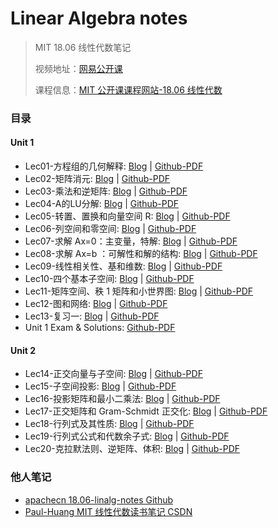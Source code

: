 # Linear Algebra notes
> MIT 18.06 线性代数笔记
>
> 视频地址：[网易公开课](http://open.163.com/special/opencourse/daishu.html)
>
> 课程信息：[MIT 公开课课程网站-18.06 线性代数](https://ocw.mit.edu/courses/mathematics/18-06sc-linear-algebra-fall-2011/index.htm)

### 目录

#### Unit 1

* Lec01-方程组的几何解释: [Blog](https://rqtn.github.io/2019/08/11/LA-Lec01/) | [Github-PDF](https://github.com/RQTN/linear-algebra-notes/blob/master/notes/Lec01-%E6%96%B9%E7%A8%8B%E7%BB%84%E7%9A%84%E5%87%A0%E4%BD%95%E8%A7%A3%E9%87%8A.pdf)
* Lec02-矩阵消元: [Blog](https://rqtn.github.io/2019/08/11/LA-Lec02/) | [Github-PDF](https://github.com/RQTN/linear-algebra-notes/blob/master/notes/Lec02-%E7%9F%A9%E9%98%B5%E6%B6%88%E5%85%83.pdf)
* Lec03-乘法和逆矩阵: [Blog](https://rqtn.github.io/2019/08/11/LA-Lec03/) | [Github-PDF](https://github.com/RQTN/linear-algebra-notes/blob/master/notes/Lec03-%E4%B9%98%E6%B3%95%E5%92%8C%E9%80%86%E7%9F%A9%E9%98%B5.pdf)
* Lec04-A的LU分解: [Blog](https://rqtn.github.io/2019/08/11/LA-Lec04/) | [Github-PDF](https://github.com/RQTN/linear-algebra-notes/blob/master/notes/Lec04-A%E7%9A%84LU%E5%88%86%E8%A7%A3.pdf)
* Lec05-转置、置换和向量空间 R: [Blog](https://rqtn.github.io/2019/08/12/LA-Lec05/) | [Github-PDF](https://github.com/RQTN/linear-algebra-notes/blob/master/notes/Lec05-%E8%BD%AC%E7%BD%AE%E3%80%81%E7%BD%AE%E6%8D%A2%E5%92%8C%E5%90%91%E9%87%8F%E7%A9%BA%E9%97%B4%20R.pdf)
* Lec06-列空间和零空间: [Blog](https://rqtn.github.io/2019/08/12/LA-Lec06/) | [Github-PDF](https://github.com/RQTN/linear-algebra-notes/blob/master/notes/Lec06-%E5%88%97%E7%A9%BA%E9%97%B4%E5%92%8C%E9%9B%B6%E7%A9%BA%E9%97%B4.pdf)
* Lec07-求解 Ax=0：主变量，特解: [Blog](https://rqtn.github.io/2019/08/12/LA-Lec07/) | [Github-PDF](https://github.com/RQTN/linear-algebra-notes/blob/master/notes/Lec07-%E6%B1%82%E8%A7%A3%20Ax%3D0%20%EF%BC%9A%E4%B8%BB%E5%8F%98%E9%87%8F%EF%BC%8C%E7%89%B9%E8%A7%A3.pdf)
* Lec08-求解 Ax=b ：可解性和解的结构: [Blog](https://rqtn.github.io/2019/08/12/LA-Lec08/) | [Github-PDF](https://github.com/RQTN/linear-algebra-notes/blob/master/notes/Lec08-%E6%B1%82%E8%A7%A3%20Ax%3Db%20%EF%BC%9A%E5%8F%AF%E8%A7%A3%E6%80%A7%E5%92%8C%E8%A7%A3%E7%9A%84%E7%BB%93%E6%9E%84.pdf)
* Lec09-线性相关性、基和维数: [Blog](https://rqtn.github.io/2019/08/12/LA-Lec09/) | [Github-PDF](https://github.com/RQTN/linear-algebra-notes/blob/master/notes/Lec09-%E7%BA%BF%E6%80%A7%E7%9B%B8%E5%85%B3%E6%80%A7%E3%80%81%E5%9F%BA%E5%92%8C%E7%BB%B4%E6%95%B0.pdf)
* Lec10-四个基本子空间: [Blog](https://rqtn.github.io/2019/08/12/LA-Lec10/) | [Github-PDF](https://github.com/RQTN/linear-algebra-notes/blob/master/notes/Lec10-%E5%9B%9B%E4%B8%AA%E5%9F%BA%E6%9C%AC%E5%AD%90%E7%A9%BA%E9%97%B4.pdf)
* Lec11-矩阵空间、秩 1 矩阵和小世界图: [Blog](https://rqtn.github.io/2019/08/12/LA-Lec11/) | [Github-PDF](https://github.com/RQTN/linear-algebra-notes/blob/master/notes/Lec11-%E7%9F%A9%E9%98%B5%E7%A9%BA%E9%97%B4%E3%80%81%E7%A7%A9%201%20%E7%9F%A9%E9%98%B5%E5%92%8C%E5%B0%8F%E4%B8%96%E7%95%8C%E5%9B%BE.pdf)
* Lec12-图和网络: [Blog](https://rqtn.github.io/2019/08/12/LA-Lec12/) | [Github-PDF](https://github.com/RQTN/linear-algebra-notes/blob/master/notes/Lec12-%E5%9B%BE%E5%92%8C%E7%BD%91%E7%BB%9C.pdf)
* Lec13-复习一: [Blog](https://rqtn.github.io/2019/08/12/LA-Lec13/) | [Github-PDF](https://github.com/RQTN/linear-algebra-notes/blob/master/lecture-summary/18.06SC%20Unit%201%20Exam%20Solutions.pdf)
* Unit 1 Exam & Solutions: [Github-PDF](https://github.com/RQTN/linear-algebra-notes/blob/master/lecture-summary/18.06SC%20Unit%201%20Exam%20Solutions.pdf)

#### Unit 2

* Lec14-正交向量与子空间: [Blog](https://rqtn.github.io/2019/08/12/LA-Lec14/) | [Github-PDF](https://github.com/RQTN/linear-algebra-notes/blob/master/notes/Lec14-%E6%AD%A3%E4%BA%A4%E5%90%91%E9%87%8F%E4%B8%8E%E5%AD%90%E7%A9%BA%E9%97%B4.pdf)
* Lec15-子空间投影: [Blog](https://rqtn.github.io/2019/08/12/LA-Lec15/) | [Github-PDF](https://github.com/RQTN/linear-algebra-notes/blob/master/notes/Lec15-%E5%AD%90%E7%A9%BA%E9%97%B4%E6%8A%95%E5%BD%B1.pdf)
* Lec16-投影矩阵和最小二乘法: [Blog](https://rqtn.github.io/2019/08/12/LA-Lec16/) | [Github-PDF](https://github.com/RQTN/linear-algebra-notes/blob/master/notes/Lec16-%E6%8A%95%E5%BD%B1%E7%9F%A9%E9%98%B5%E5%92%8C%E6%9C%80%E5%B0%8F%E4%BA%8C%E4%B9%98%E6%B3%95.pdf)
* Lec17-正交矩阵和 Gram-Schmidt 正交化: [Blog](https://rqtn.github.io/2019/08/12/LA-Lec17/) | [Github-PDF](https://github.com/RQTN/linear-algebra-notes/blob/master/notes/Lec17-%E6%AD%A3%E4%BA%A4%E7%9F%A9%E9%98%B5%E5%92%8C%20Gram-Schmidt%20%E6%AD%A3%E4%BA%A4%E5%8C%96.pdf)
* Lec18-行列式及其性质: [Blog](https://rqtn.github.io/2019/08/12/LA-Lec18/) | [Github-PDF](https://github.com/RQTN/linear-algebra-notes/blob/master/notes/Lec18-%E8%A1%8C%E5%88%97%E5%BC%8F%E5%8F%8A%E5%85%B6%E6%80%A7%E8%B4%A8.pdf)
* Lec19-行列式公式和代数余子式: [Blog](https://rqtn.github.io/2019/08/12/LA-Lec19/) | [Github-PDF](https://github.com/RQTN/linear-algebra-notes/blob/master/notes/Lec19-%E8%A1%8C%E5%88%97%E5%BC%8F%E5%85%AC%E5%BC%8F%E5%92%8C%E4%BB%A3%E6%95%B0%E4%BD%99%E5%AD%90%E5%BC%8F.pdf)
* Lec20-克拉默法则、逆矩阵、体积: [Blog](https://rqtn.github.io/2019/08/31/LA-Lec20/) | [Github-PDF](https://github.com/RQTN/linear-algebra-notes/blob/master/notes/Lec20-%E5%85%8B%E6%8B%89%E9%BB%98%E6%B3%95%E5%88%99%E3%80%81%E9%80%86%E7%9F%A9%E9%98%B5%E3%80%81%E4%BD%93%E7%A7%AF.pdf)
### 他人笔记

* [apachecn 18.06-linalg-notes Github](https://github.com/apachecn/18.06-linalg-notes)
* [Paul-Huang MIT 线性代数读书笔记 CSDN](https://blog.csdn.net/huang1024rui/article/details/54705774)
